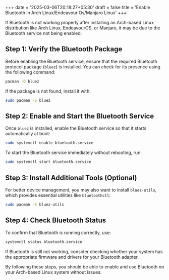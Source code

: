 +++
date = '2025-03-06T20:18:27+05:30'
draft = false
title = 'Enable Bluetooth in Arch Linux/Endeavour Os/Manjaro Linux'
+++

If Bluetooth is not working properly after installing an Arch-based Linux distribution like Arch Linux, EndeavourOS, or Manjaro, it may be due to the Bluetooth service not being enabled.

## Step 1: Verify the Bluetooth Package
Before enabling the Bluetooth service, ensure that the required Bluetooth protocol package (`bluez`) is installed. You can check for its presence using the following command:

```sh
pacman -Q bluez
```

If the package is not found, install it with:

```sh
sudo pacman -S bluez
```

## Step 2: Enable and Start the Bluetooth Service
Once `bluez` is installed, enable the Bluetooth service so that it starts automatically at boot:

```sh
sudo systemctl enable bluetooth.service
```

To start the Bluetooth service immediately without rebooting, run:

```sh
sudo systemctl start bluetooth.service
```

## Step 3: Install Additional Tools (Optional)
For better device management, you may also want to install `bluez-utils`, which provides essential utilities like `bluetoothctl`:

```sh
sudo pacman -S bluez-utils
```

## Step 4: Check Bluetooth Status
To confirm that Bluetooth is running correctly, use:

```sh
systemctl status bluetooth.service
```

If Bluetooth is still not working, consider checking whether your system has the appropriate firmware and drivers for your Bluetooth adapter.

By following these steps, you should be able to enable and use Bluetooth on your Arch-based Linux system without issues.


